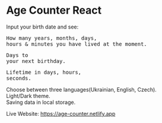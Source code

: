 # Age Counter React

 Input your birth date and see:
    <pre>How many years, months, days, hours & minutes you have lived at the moment.</pre>
    <pre>Days to your next birthday.</pre>
    <pre>Lifetime in days, hours, seconds.</pre>
    
  Choose between three languages(Ukrainian, English, Czech).  
  Light/Dark theme.  
  Saving data in local storage.  


Live Website: 
https://age-counter.netlify.app

